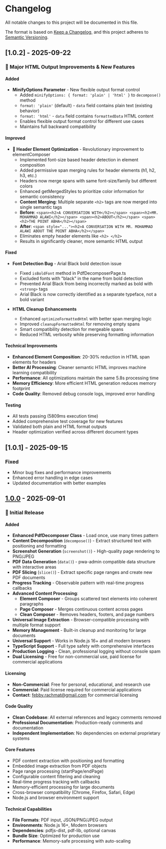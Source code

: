 # Changelog

All notable changes to this project will be documented in this file.

The format is based on [Keep a Changelog](https://keepachangelog.com/en/1.0.0/),
and this project adheres to [Semantic Versioning](https://semver.org/spec/v2.0.0.html).

## [1.0.2] - 2025-09-22

### 🚀 Major HTML Output Improvements & New Features

#### Added
- **MinifyOptions Parameter** - New flexible output format control
  - Added `minifyOptions: { format: 'plain' | 'html' }` to `decompose()` method
  - `format: 'plain'` (default) - `data` field contains plain text (existing behavior)
  - `format: 'html'` - `data` field contains `formattedData` HTML content
  - Enables flexible output format control for different use cases
  - Maintains full backward compatibility

#### Improved
- **🎯 Header Element Optimization** - Revolutionary improvement to elementComposer
  - Implemented font-size based header detection in element composition
  - Added permissive span merging rules for header elements (h1, h2, h3, etc.)
  - Headers now merge spans with same font-size/family but different colors
  - Enhanced getMergedStyles to prioritize color information for semantic consistency
  - **Content Merging**: Multiple separate `<h2>` tags are now merged into single semantic tags
  - **Before**: `<span><h2>A CONVERSATION WITH</h2></span> <span><h2>MR. MOHAMMAD ALAWI</h2></span> <span><h2>ABOUT</h2></span> <span><h2>THE POINT ABHA</h2></span>`
  - **After**: `<span style="..."><h2>A CONVERSATION WITH MR. MOHAMMAD ALAWI ABOUT THE POINT ABHA</h2></span>`
  - Eliminates empty header elements like `<h2> </h2>`
  - Results in significantly cleaner, more semantic HTML output

#### Fixed
- **Font Detection Bug** - Arial Black bold detection issue
  - Fixed `isBoldFont` method in PdfDecomposerPage.ts
  - Excluded fonts with "black" in the name from bold detection
  - Prevented Arial Black from being incorrectly marked as bold with `<strong>` tags
  - Arial Black is now correctly identified as a separate typeface, not a bold variant

- **HTML Cleanup Enhancements**
  - Enhanced `optimizeFormattedHtml` with better span merging logic
  - Improved `cleanupFormattedHtml` for removing empty spans
  - Smart compatibility detection for mergeable spans
  - Reduced HTML verbosity while preserving formatting information

#### Technical Improvements
- **Enhanced Element Composition**: 20-30% reduction in HTML span elements for headers
- **Better AI Processing**: Cleaner semantic HTML improves machine learning compatibility
- **Performance**: All optimizations maintain the same 5.8s processing time
- **Memory Efficiency**: More efficient HTML generation reduces memory footprint
- **Code Quality**: Removed debug console logs, improved error handling

#### Testing
- All tests passing (5809ms execution time)
- Added comprehensive test coverage for new features
- Validated both plain and HTML format outputs
- Header optimization verified across different document types

## [1.0.1] - 2025-09-15

### Fixed
- Minor bug fixes and performance improvements
- Enhanced error handling in edge cases
- Updated documentation with better examples

## [1.0.0] - 2025-09-01

### 🚀 Initial Release

#### Added
- **Enhanced PdfDecomposer Class** - Load once, use many times pattern
- **Content Decomposition** (`decompose()`) - Extract structured text with positioning and formatting
- **Screenshot Generation** (`screenshot()`) - High-quality page rendering to PNG/JPEG
- **PDF Data Generation** (`data()`) - pwa-admin compatible data structure with interactive areas
- **PDF Slicing** (`slice()`) - Extract specific page ranges and create new PDF documents
- **Progress Tracking** - Observable pattern with real-time progress callbacks
- **Advanced Content Processing**:
  - **Element Composer** - Groups scattered text elements into coherent paragraphs
  - **Page Composer** - Merges continuous content across pages
  - **Clean Composer** - Removes headers, footers, and page numbers
- **Universal Image Extraction** - Browser-compatible processing with multiple format support
- **Memory Management** - Built-in cleanup and monitoring for large documents
- **Universal Support** - Works in Node.js 16+ and all modern browsers
- **TypeScript Support** - Full type safety with comprehensive interfaces
- **Production Logging** - Clean, professional logging without console spam
- **Dual Licensing** - Free for non-commercial use, paid license for commercial applications

#### Licensing
- **Non-Commercial**: Free for personal, educational, and research use
- **Commercial**: Paid license required for commercial applications
- **Contact**: febby.rachmat@gmail.com for commercial licensing

#### Code Quality
- **Clean Codebase**: All external references and legacy comments removed
- **Professional Documentation**: Production-ready comments and documentation
- **Independent Implementation**: No dependencies on external proprietary systems

#### Core Features
- PDF content extraction with positioning and formatting
- Embedded image extraction from PDF objects
- Page range processing (startPage/endPage)
- Configurable content filtering and cleaning
- Real-time progress tracking with callbacks
- Memory-efficient processing for large documents
- Cross-browser compatibility (Chrome, Firefox, Safari, Edge)
- Node.js and browser environment support

#### Technical Capabilities
- **File Formats**: PDF input, JSON/PNG/JPEG output
- **Environments**: Node.js 16+, Modern browsers
- **Dependencies**: pdfjs-dist, pdf-lib, optional canvas
- **Bundle Size**: Optimized for production use
- **Performance**: Memory-safe processing with auto-scaling

[1.0.0]: https://github.com/febbyRG/pdf-decomposer/releases/tag/v1.0.0
